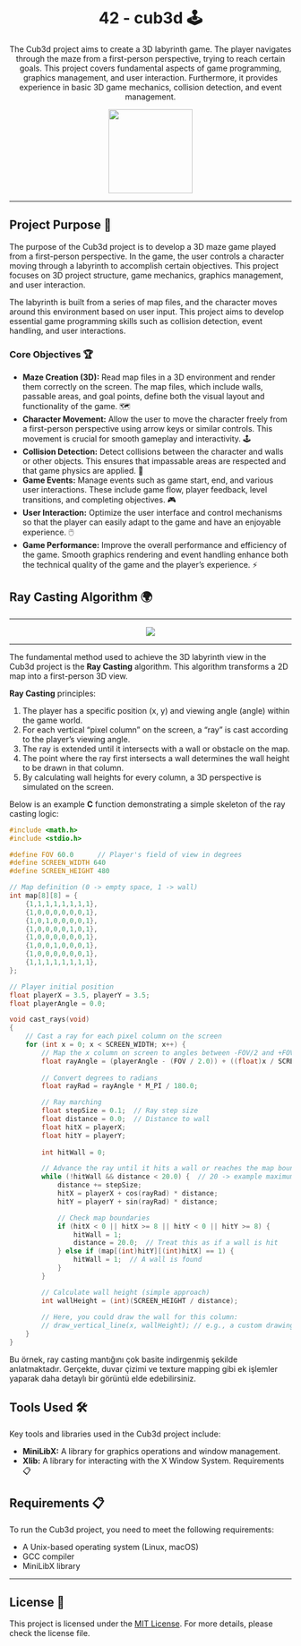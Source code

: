 <!-- Project Title -->
<h1 align="center"> 42 - cub3d 🕹️</h1>

<!-- Project Description -->
<p align="center">
The Cub3d project aims to create a 3D labyrinth game. The player navigates through the maze from a first-person perspective, trying to reach certain goals. This project covers fundamental aspects of game programming, graphics management, and user interaction. Furthermore, it provides experience in basic 3D game mechanics, collision detection, and event management.
</p>

<!-- Project Logo or Image -->
<p align="center">
  <a target="blank"><img src="https://i.hizliresim.com/lc3txl2.png?_gl=1*1ia0uuv*_ga*MTg2MDIyNTgxMC4xNzM0ODc2OTYy*_ga_M9ZRXYS2YN*MTczNDg3Njk2MS4xLjEuMTczNDg3Njk3Ny40NC4wLjA." height="150" width="150" /></a>
</p>

---

## Project Purpose 🎯

The purpose of the Cub3d project is to develop a 3D maze game played from a first-person perspective. In the game, the user controls a character moving through a labyrinth to accomplish certain objectives. This project focuses on 3D project structure, game mechanics, graphics management, and user interaction.

The labyrinth is built from a series of map files, and the character moves around this environment based on user input. This project aims to develop essential game programming skills such as collision detection, event handling, and user interactions.

### Core Objectives 🏆

- **Maze Creation (3D):** Read map files in a 3D environment and render them correctly on the screen. The map files, which include walls, passable areas, and goal points, define both the visual layout and functionality of the game. 🗺️
- **Character Movement:** Allow the user to move the character freely from a first-person perspective using arrow keys or similar controls. This movement is crucial for smooth gameplay and interactivity. 🕹️
- **Collision Detection:** Detect collisions between the character and walls or other objects. This ensures that impassable areas are respected and that game physics are applied. 🚧
- **Game Events:** Manage events such as game start, end, and various user interactions. These include game flow, player feedback, level transitions, and completing objectives. 🎮
- **User Interaction:** Optimize the user interface and control mechanisms so that the player can easily adapt to the game and have an enjoyable experience. 🖱️
- **Game Performance:** Improve the overall performance and efficiency of the game. Smooth graphics rendering and event handling enhance both the technical quality of the game and the player’s experience. ⚡

## Ray Casting Algorithm 🌍

---

<p align="center">
  <a target="blank"><img src="https://i.hizliresim.com/o145kzp.PNG?_gl=1*1act2a9*_ga*MTg2MDIyNTgxMC4xNzM0ODc2OTYy*_ga_M9ZRXYS2YN*MTczNDg3Njk2MS4xLjEuMTczNDg3NzkwNC41OS4wLjA." /></a>
</p>

---

The fundamental method used to achieve the 3D labyrinth view in the Cub3d project is the **Ray Casting** algorithm. This algorithm transforms a 2D map into a first-person 3D view.

**Ray Casting** principles:
1. The player has a specific position (x, y) and viewing angle (angle) within the game world.
2. For each vertical “pixel column” on the screen, a “ray” is cast according to the player’s viewing angle.
3. The ray is extended until it intersects with a wall or obstacle on the map.
4. The point where the ray first intersects a wall determines the wall height to be drawn in that column.
5. By calculating wall heights for every column, a 3D perspective is simulated on the screen.

Below is an example **C** function demonstrating a simple skeleton of the ray casting logic:

```c
#include <math.h>
#include <stdio.h>

#define FOV 60.0      // Player's field of view in degrees
#define SCREEN_WIDTH 640
#define SCREEN_HEIGHT 480

// Map definition (0 -> empty space, 1 -> wall)
int map[8][8] = {
    {1,1,1,1,1,1,1,1},
    {1,0,0,0,0,0,0,1},
    {1,0,1,0,0,0,0,1},
    {1,0,0,0,0,1,0,1},
    {1,0,0,0,0,0,0,1},
    {1,0,0,1,0,0,0,1},
    {1,0,0,0,0,0,0,1},
    {1,1,1,1,1,1,1,1},
};

// Player initial position
float playerX = 3.5, playerY = 3.5;
float playerAngle = 0.0;

void cast_rays(void)
{
    // Cast a ray for each pixel column on the screen
    for (int x = 0; x < SCREEN_WIDTH; x++) {
        // Map the x column on screen to angles between -FOV/2 and +FOV/2
        float rayAngle = (playerAngle - (FOV / 2.0)) + ((float)x / SCREEN_WIDTH) * FOV;
        
        // Convert degrees to radians
        float rayRad = rayAngle * M_PI / 180.0;

        // Ray marching
        float stepSize = 0.1;  // Ray step size
        float distance = 0.0;  // Distance to wall
        float hitX = playerX;
        float hitY = playerY;
        
        int hitWall = 0;

        // Advance the ray until it hits a wall or reaches the map boundary
        while (!hitWall && distance < 20.0) {  // 20 -> example maximum view distance
            distance += stepSize;
            hitX = playerX + cos(rayRad) * distance;
            hitY = playerY + sin(rayRad) * distance;

            // Check map boundaries
            if (hitX < 0 || hitX >= 8 || hitY < 0 || hitY >= 8) {
                hitWall = 1;
                distance = 20.0;  // Treat this as if a wall is hit
            } else if (map[(int)hitY][(int)hitX] == 1) {
                hitWall = 1;  // A wall is found
            }
        }

        // Calculate wall height (simple approach)
        int wallHeight = (int)(SCREEN_HEIGHT / distance);
        
        // Here, you could draw the wall for this column:
        // draw_vertical_line(x, wallHeight); // e.g., a custom drawing function
    }
}

```
Bu örnek, ray casting mantığını çok basite indirgenmiş şekilde anlatmaktadır. Gerçekte, duvar çizimi ve texture mapping gibi ek işlemler yaparak daha detaylı bir görüntü elde edebilirsiniz.

## Tools Used 🛠️

Key tools and libraries used in the Cub3d project include:
- **MiniLibX:** A library for graphics operations and window management.
- **Xlib:** A library for interacting with the X Window System.
Requirements 📋

## Requirements 📋

To run the Cub3d project, you need to meet the following requirements:

- A Unix-based operating system (Linux, macOS)
- GCC compiler
- MiniLibX library

---

<!-- License -->
## License 📜
<p>This project is licensed under the <a href="LICENSE">MIT License</a>. For more details, please check the license file.</p>

